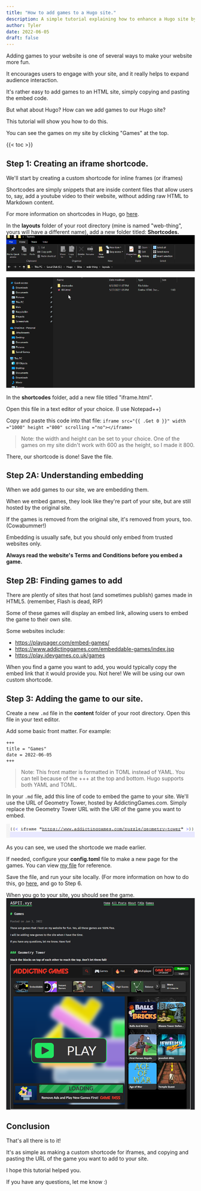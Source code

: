 ```yaml
---
title: "How to add games to a Hugo site."
description: A simple tutorial explaining how to enhance a Hugo site by adding interactive games.
author: Tyler
date: 2022-06-05
draft: false
---
```


Adding games to your website is one of several ways to make your website more fun.

It encourages users to engage with your site, and it really helps to expand audience interaction.

It's rather easy to add games to an HTML site, simply copying and pasting the embed code.

But what about Hugo? How can we add games to our Hugo site?

This tutorial will show you how to do this.

You can see the games on my site by clicking "Games" at the top.

{{< toc >}}


## Step 1: Creating an iframe shortcode.

We'll start by creating a custom shortcode for inline frames (or iframes)

Shortcodes are simply snippets that are inside content files that allow users to, say, add a youtube video to their website, without adding raw HTML to Markdown content.

For more information on shortcodes in Hugo, go [here](https://gohugo.io/content-management/shortcodes/).

In the **layouts** folder of your root directory (mine is named "web-thing", yours will have a different name), add a new folder titled: **Shortcodes.**
![](hugo_layouts.png)

In the **shortcodes** folder, add a new file titled "iframe.html".

Open this file in a text editor of your choice. (I use Notepad++)

Copy and paste this code into that file: `iframe src="{{ .Get 0 }}" width ="1000" height ="800" scrolling ="no"></iframe>`

> Note: the width and height can be set to your choice. One of the games on my site didn't work with 600 as the height, so I made it 800.

There, our shortcode is done! Save the file.

## Step 2A: Understanding embedding

When we add games to our site, we are embedding them.

When we embed games, they look like they're part of your site, but are still hosted by the original site.

If the games is removed from the original site, it's removed from yours, too. (Cowabummer!)

Embedding is usually safe, but you should only embed from trusted websites only.

**Always read the website's Terms and Conditions before you embed a game.**

## Step 2B: Finding games to add

There are plently of sites that host (and sometimes publish) games made in HTML5. (remember, Flash is dead, RIP)

Some of these games will display an embed link, allowing users to embed the game to their own site.

Some websites include:
* https://playpager.com/embed-games/
* https://www.addictinggames.com/embeddable-games/index.jsp
* https://play.idevgames.co.uk/games

When you find a game you want to add, you would typically copy the embed link that it would provide you. Not here! We will be using our own custom shortcode. 

## Step 3: Adding the game to our site.

Create a new `.md` file in the **content** folder of your root directory. Open this file in your text editor.

Add some basic front matter. For example:

```
+++
title = "Games"
date = 2022-06-05
+++
```
> Note: This front matter is formatted in TOML instead of YAML. You can tell because of the +++ at the top and bottom. Hugo supports both YAML and TOML.

In your `.md` file, add this line of code to embed the game to your site. We'll use the URL of Geometry Tower, hosted by AddictingGames.com.
Simply replace the Geometry Tower URL with the URl of the game you want to embed.

![](iframe_demo.png)

As you can see, we used the shortcode we made earlier.

If needed, configure your **config.toml** file to make a new page for the games. You can view [my file](https://github.com/autonot/aspii.xyz/blob/main/config.toml) for reference.

Save the file, and run your site locally. (For more information on how to do this, go [here](https://aspii.xyz/posts/hugo_tutorial/), and go to Step 6.

When you go to your site, you should see the game.
![](geometry_tower.png)

## Conclusion

That's all there is to it!

It's as simple as making a custom shortcode for iframes, and copying and pasting the URL of the game you want to add to your site.

I hope this tutorial helped you.

If you have any questions, let me know :)



